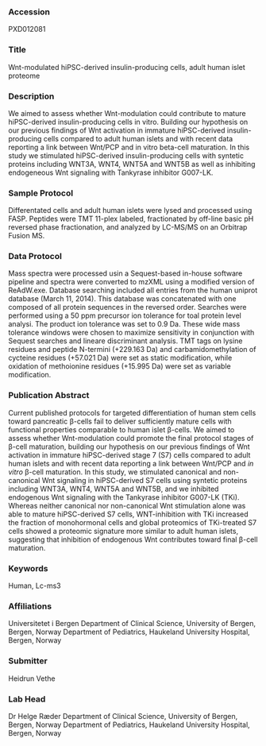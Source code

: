 ### Accession
PXD012081

### Title
Wnt-modulated hiPSC-derived insulin-producing cells, adult human islet proteome

### Description
We aimed to assess whether Wnt-modulation could contribute to mature hiPSC-derived insulin-producing cells in vitro. Building our hypothesis on our previous findings of Wnt activation in immature hiPSC-derived insulin-producing cells compared to adult human islets and with recent data reporting a link between Wnt/PCP and in vitro beta-cell maturation. In this study we stimulated hiPSC-derived insulin-producing cells with syntetic proteins including WNT3A, WNT4, WNT5A and WNT5B as well as inhibiting endogeneous Wnt signaling with Tankyrase inhibitor G007-LK.

### Sample Protocol
Differentated cells and adult human islets were lysed and processed using FASP. Peptides were TMT 11-plex labeled, fractionated by off-line basic pH reversed phase fractionation, and analyzed by LC-MS/MS on an Orbitrap Fusion MS.

### Data Protocol
Mass spectra were processed usin a Sequest-based in-house software pipeline and spectra were converted to mzXML using a modified version of ReAdW.exe. Database searching included all entries from the human uniprot database (March 11, 2014). This database was concatenated with one composed of all protein sequences in the reversed order. Searches were performed using a 50 ppm precursor ion tolerance for toal protein level analysi. The product ion tolerance was set to 0.9 Da. These wide mass tolerance windows were chosen to maximize sensitivity in conjunction with Sequest searches and lineare discriminant analysis. TMT tags on lysine residues and peptide N-termini (+229.163 Da) and carbamidomethylation of cycteine residues (+57.021 Da) were set as static modification, while oxidation of methoionine residues (+15.995 Da) were set as variable modification.

### Publication Abstract
Current published protocols for targeted differentiation of human stem cells toward pancreatic &#x3b2;-cells fail to deliver sufficiently mature cells with functional properties comparable to human islet &#x3b2;-cells. We aimed to assess whether Wnt-modulation could promote the final protocol stages of &#x3b2;-cell maturation, building our hypothesis on our previous findings of Wnt activation in immature hiPSC-derived stage 7 (S7) cells compared to adult human islets and with recent data reporting a link between Wnt/PCP and <i>in vitro</i> &#x3b2;-cell maturation. In this study, we stimulated canonical and non-canonical Wnt signaling in hiPSC-derived S7 cells using syntetic proteins including WNT3A, WNT4, WNT5A and WNT5B, and we inhibited endogenous Wnt signaling with the Tankyrase inhibitor G007-LK (TKi). Whereas neither canonical nor non-canonical Wnt stimulation alone was able to mature hiPSC-derived S7 cells, WNT-inhibition with TKi increased the fraction of monohormonal cells and global proteomics of TKi-treated S7 cells showed a proteomic signature more similar to adult human islets, suggesting that inhibition of endogenous Wnt contributes toward final &#x3b2;-cell maturation.

### Keywords
Human, Lc-ms3

### Affiliations
Universitetet i Bergen
Department of Clinical Science, University of Bergen, Bergen, Norway Department of Pediatrics, Haukeland University Hospital, Bergen, Norway

### Submitter
Heidrun Vethe

### Lab Head
Dr Helge Ræder
Department of Clinical Science, University of Bergen, Bergen, Norway Department of Pediatrics, Haukeland University Hospital, Bergen, Norway


